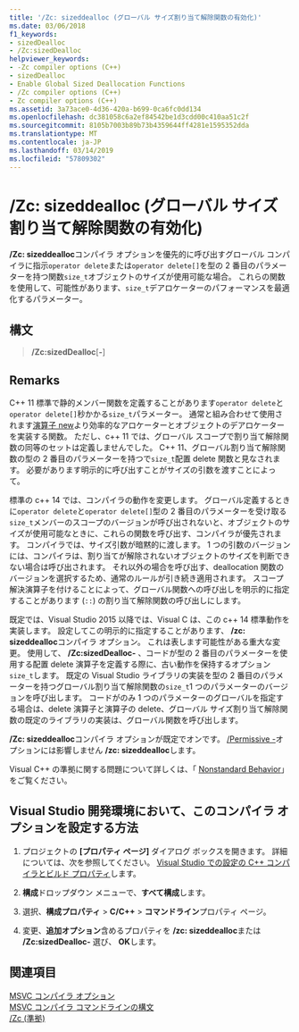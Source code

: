 ```yaml
---
title: '/Zc: sizeddealloc (グローバル サイズ割り当て解除関数の有効化)'
ms.date: 03/06/2018
f1_keywords:
- sizedDealloc
- /Zc:sizedDealloc
helpviewer_keywords:
- -Zc compiler options (C++)
- sizedDealloc
- Enable Global Sized Deallocation Functions
- /Zc compiler options (C++)
- Zc compiler options (C++)
ms.assetid: 3a73ace0-4d36-420a-b699-0ca6fc0dd134
ms.openlocfilehash: dc381058c6a2ef84542be1d3cdd00c410aa51c2f
ms.sourcegitcommit: 8105b7003b89b73b4359644ff4281e1595352dda
ms.translationtype: MT
ms.contentlocale: ja-JP
ms.lasthandoff: 03/14/2019
ms.locfileid: "57809302"
---
```

# <a name="zcsizeddealloc-enable-global-sized-deallocation-functions"></a>/Zc: sizeddealloc (グローバル サイズ割り当て解除関数の有効化)

**/Zc: sizeddealloc**コンパイラ オプションを優先的に呼び出すグローバル コンパイラに指示`operator delete`または`operator delete[]`を型の 2 番目のパラメーターを持つ関数`size_t`オブジェクトのサイズが使用可能な場合。 これらの関数を使用して、可能性があります、`size_t`デアロケーターのパフォーマンスを最適化するパラメーター。

## <a name="syntax"></a>構文

> **/Zc:sizedDealloc**[**-**]

## <a name="remarks"></a>Remarks

C++ 11 標準で静的メンバー関数を定義することがあります`operator delete`と`operator delete[]`秒かかる`size_t`パラメーター。 通常と組み合わせて使用されます[演算子 new](../../cpp/new-operator-cpp.md)より効率的なアロケーターとオブジェクトのデアロケーターを実装する関数。 ただし、c++ 11 では、グローバル スコープで割り当て解除関数の同等のセットは定義しませんでした。 C++ 11、グローバル割り当て解除関数の型の 2 番目のパラメーターを持つで`size_t`配置 delete 関数と見なされます。 必要があります明示的に呼び出すことがサイズの引数を渡すことによって。

標準の c++ 14 では、コンパイラの動作を変更します。 グローバル定義するときに`operator delete`と`operator delete[]`型の 2 番目のパラメーターを受け取る`size_t`メンバーのスコープのバージョンが呼び出されないと、オブジェクトのサイズが使用可能なときに、これらの関数を呼び出す、コンパイラが優先されます。 コンパイラでは、サイズ引数が暗黙的に渡します。 1 つの引数のバージョンには、コンパイラは、割り当てが解除されないオブジェクトのサイズを判断できない場合は呼び出されます。 それ以外の場合を呼び出す、deallocation 関数のバージョンを選択するため、通常のルールが引き続き適用されます。 スコープ解決演算子を付けることによって、グローバル関数への呼び出しを明示的に指定することがあります (`::`) の割り当て解除関数の呼び出しにします。

既定では、Visual Studio 2015 以降では、Visual C は、この c++ 14 標準動作を実装します。 設定してこの明示的に指定することがあります、 **/zc: sizeddealloc**コンパイラ オプション。 これは表します可能性がある重大な変更。 使用して、 **/Zc:sizedDealloc-** 、コードが型の 2 番目のパラメーターを使用する配置 delete 演算子を定義する際に、古い動作を保持するオプション`size_t`します。 既定の Visual Studio ライブラリの実装を型の 2 番目のパラメーターを持つグローバル割り当て解除関数の`size_t`1 つのパラメーターのバージョンを呼び出します。 コードがのみ 1 つのパラメーターのグローバルを指定する場合は、delete 演算子と演算子の delete、グローバル サイズ割り当て解除関数の既定のライブラリの実装は、グローバル関数を呼び出します。

**/Zc: sizeddealloc**コンパイラ オプションが既定でオンです。 [/Permissive -](permissive-standards-conformance.md)オプションには影響しません **/zc: sizeddealloc**します。

Visual C++ の準拠に関する問題について詳しくは、「 [Nonstandard Behavior](../../cpp/nonstandard-behavior.md)」をご覧ください。

## <a name="to-set-this-compiler-option-in-the-visual-studio-development-environment"></a>Visual Studio 開発環境において、このコンパイラ オプションを設定する方法

1. プロジェクトの **[プロパティ ページ]** ダイアログ ボックスを開きます。 詳細については、次を参照してください。 [Visual Studio での設定の C++ コンパイラとビルド プロパティ](../working-with-project-properties.md)します。

1. **構成**ドロップダウン メニューで、**すべて構成**します。

1. 選択、**構成プロパティ** > **C/C++** > **コマンドライン**プロパティ ページ。

1. 変更、**追加オプション**含めるプロパティを **/zc: sizeddealloc**または **/Zc:sizedDealloc-** 選び、 **OK**します。

## <a name="see-also"></a>関連項目

[MSVC コンパイラ オプション](compiler-options.md)<br/>
[MSVC コンパイラ コマンドラインの構文](compiler-command-line-syntax.md)<br/>
[/Zc (準拠)](zc-conformance.md)<br/>
